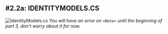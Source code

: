 #2.2a: IDENTITYMODELS.CS
---
![IdentityModels.cs](/assets/2.2a-A.png)
*You will have an error on `<Note>` until the beginning of part 3, don't worry about it for now.*